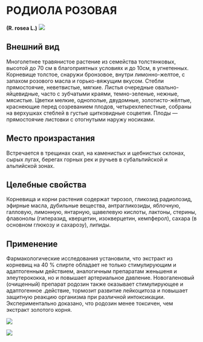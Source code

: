 # РОДИОЛА РОЗОВАЯ
**(R. rosea L.)**
![](Родиола%20розовая1.jpg)

## Внешний вид
Многолетнее травянистое растение из семейства толстянковых, высотой до 70 см в благоприятных условиях и до 10см, в угнетенных. Корневище толстое, снаружи бронзовое, внутри лимонно-желтое, с запахом розового масла и горько-вяжущим вкусом. Стебли прямостоячие, неветвистые, мягкие. Листья очередные овально-яйцевидные, часто с зубчатыми краями, темно-зеленые, нежные, мясистые. Цветки мелкие, однополые, двудомные, золотисто-жёлтые, краснеющие перед созреванием плодов, четырехлепестные, собраны на верхушках стеблей в густые щитковидные соцветия. Плоды — прямостоячие листовки с отогнутыми наружу носиками.      

## Место произрастания
Встречается в трещинах скал, на каменистых и щебнистых склонах, сырых лугах, берегах горных рек и ручьев в субаль­пийской и альпийской зонах.       

## Целебные свойства
Корневища и корни растения содержат тирозол, гликозид радиолозид, эфирные масла, дубильные вещества, антрагликозиды, яблочную, галловую, лимонную, янтарную, щавелевую кислоты, лактоны, стерины, флавонолы (гиперазид, кверцетин, изокверцетин, кемпферол), сахара (в основном глюкозу и сахарозу), липиды. 

## Применение
Фармакологические исследования установили, что экстракт из корневищ на 40 % спирте обладает не только стимулирующим и адаптогенным действием, аналогичным препаратам женьшеня и элеутерококка, но и повышает артериальное давление. Новогаленовый (очищенный) препарат родозин также оказывает стимулирующее и адаптогенное .действие, тормозит развитие лейкоцитоза и повышает защитную реакцию организма при различной интоксикации. Экспериментально доказано, что родозин менее токсичен, чем экстракт золотого корня. 

![](Родиола%20розовая.jpg)

![](Родиола%20розовая3.jpg) 